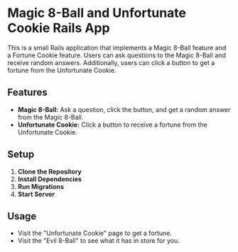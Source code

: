 # Magic 8-Ball and Unfortunate Cookie Rails App

This is a small Rails application that implements a Magic 8-Ball feature and a Fortune Cookie feature. Users can ask questions to the Magic 8-Ball and receive random answers. Additionally, users can click a button to get a fortune from the Unfortunate Cookie.

## Features

- **Magic 8-Ball:** Ask a question, click the button, and get a random answer from the Magic 8-Ball.
- **Unfortunate Cookie:** Click a button to receive a fortune from the Unfortunate Cookie.

## Setup

1. **Clone the Repository**
2. **Install Dependencies**
3. **Run Migrations**
4. **Start Server**

## Usage
- Visit the "Unfortunate Cookie" page to get a fortune.
- Visit the "Evil 8-Ball" to see what it has in store for you.